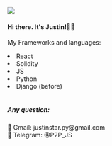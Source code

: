 <img src="https://venturebeat.com/wp-content/uploads/2023/11/DALL%C2%B7E-2023-11-09-21.52.50-A-chunky-cyberpunk-laptop-in-a-vector-art-synthwave-style-with-a-small-trollface-meme-displayed-on-the-screen.-The-trollface-meme-is-rendered-entirely.png?fit=400%2C229&strip=all"></img>
<h4> Hi there.  It's Justin!🖐🏻</h4>
<p> My Frameworks and languages: </p>
 <table>
   <li>React</li>
   <li>Solidity</li>
   <li>JS</li>
   <li>Python</li>
   <li>Django (before)</li>
 </table>
 
 <h5>Any question: </h5>
</p>
   📧 Gmail: justinstar.py@gmail.com <br>
   💬 Telegram: @P2P_JS
</p>
